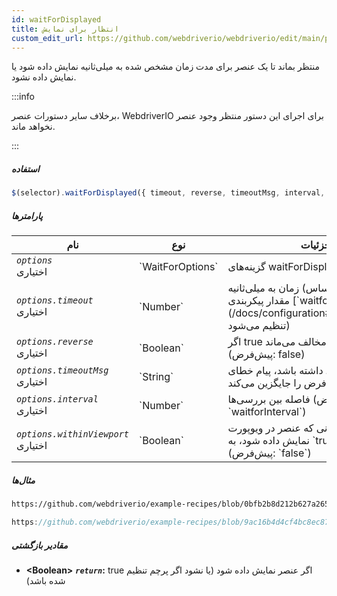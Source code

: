 ```yaml
---
id: waitForDisplayed
title: انتظار برای نمایش
custom_edit_url: https://github.com/webdriverio/webdriverio/edit/main/packages/webdriverio/src/commands/element/waitForDisplayed.ts
---
```


منتظر بماند تا یک عنصر برای مدت زمان مشخص شده به میلی‌ثانیه نمایش داده شود یا نمایش داده نشود.

:::info

برخلاف سایر دستورات عنصر، WebdriverIO برای اجرای این دستور منتظر وجود عنصر نخواهد ماند.

:::

##### استفاده

```js
$(selector).waitForDisplayed({ timeout, reverse, timeoutMsg, interval, withinViewport })
```

##### پارامترها

<table>
  <thead>
    <tr>
      <th>نام</th><th>نوع</th><th>جزئیات</th>
    </tr>
  </thead>
  <tbody>
    <tr>
      <td><code><var>options</var></code><br /><span className="label labelWarning">اختیاری</span></td>
      <td>`WaitForOptions`</td>
      <td>گزینه‌های waitForDisplayed (اختیاری)</td>
    </tr>
    <tr>
      <td><code><var>options.timeout</var></code><br /><span className="label labelWarning">اختیاری</span></td>
      <td>`Number`</td>
      <td>زمان به میلی‌ثانیه (پیش‌فرض بر اساس مقدار پیکربندی [`waitforTimeout`](/docs/configuration#waitfortimeout) تنظیم می‌شود)</td>
    </tr>
    <tr>
      <td><code><var>options.reverse</var></code><br /><span className="label labelWarning">اختیاری</span></td>
      <td>`Boolean`</td>
      <td>اگر true باشد منتظر حالت مخالف می‌ماند (پیش‌فرض: false)</td>
    </tr>
    <tr>
      <td><code><var>options.timeoutMsg</var></code><br /><span className="label labelWarning">اختیاری</span></td>
      <td>`String`</td>
      <td>اگر وجود داشته باشد، پیام خطای پیش‌فرض را جایگزین می‌کند</td>
    </tr>
    <tr>
      <td><code><var>options.interval</var></code><br /><span className="label labelWarning">اختیاری</span></td>
      <td>`Number`</td>
      <td>فاصله بین بررسی‌ها (پیش‌فرض: `waitforInterval`)</td>
    </tr>
    <tr>
      <td><code><var>options.withinViewport</var></code><br /><span className="label labelWarning">اختیاری</span></td>
      <td>`Boolean`</td>
      <td>برای انتظار تا زمانی که عنصر در ویوپورت نمایش داده شود، به `true` تنظیم کنید (پیش‌فرض: `false`)</td>
    </tr>
  </tbody>
</table>

##### مثال‌ها

```html reference title="index.html" useHTTPS
https://github.com/webdriverio/example-recipes/blob/0bfb2b8d212b627a2659b10f4449184b657e1d59/waitForDisplayed/index.html#L3-L8
```

```js reference title="waitForDisplayedExample.js" useHTTPS
https://github.com/webdriverio/example-recipes/blob/9ac16b4d4cf4bc8ec87f6369439a2d0bcaae4483/waitForDisplayed/waitForDisplayedExample.js#L6-L14
```

##### مقادیر بازگشتی

- **&lt;Boolean&gt;**
            **<code><var>return</var></code>:**  true    اگر عنصر نمایش داده شود (یا نشود اگر پرچم تنظیم شده باشد)    